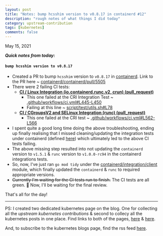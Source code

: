 ```yaml
---
layout: post
title: "Notes: bump hcsshim version to v0.8.17 in containerd #12"
description: "rough notes of what things I did today"
category: upstream-contribution
tags: [kubernetes]
comments: false
---
```


May 15, 2021

***Quick notes from today:***

#### `bump hcsshim version to v0.8.17`

- Created a PR to bump `hcsshim` version to `v0.8.17` in [containerd](https://github.com/containerd/containerd). Link to the PR here ~ [containerd/containerd/pull/5505](https://github.com/containerd/containerd/pull/5505)
- There were 2 failing CI tests:
    - **[CI / Linux Integration (io.containerd.runc.v2, crun) (pull_request)](https://github.com/containerd/containerd/pull/5505/checks?check_run_id=2590402439)**
        - This one failed at the CRI Integration Test ~ [.github/workflows/ci.yml#L445-L450](https://github.com/containerd/containerd/blob/08fa9ab625103b43174497911caf74bdeb0fc0f9/.github/workflows/ci.yml#L445-L450)
        - Failing at this line ~ [script/test/utils.sh#L78](https://github.com/containerd/containerd/blob/master/script/test/utils.sh#L78)
    - **[CI / CGroupsV2 and SELinux Integration (runc) (pull_request)](https://github.com/containerd/containerd/pull/5505/checks?check_run_id=2590402511)**
        - This one failed at the CRI test ~ [.github/workflows/ci.yml#L562-L566](https://github.com/containerd/containerd/blob/master/.github/workflows/ci.yml#L562-L566)
- I spent quite a good long time doing the above troubleshooting, ending up finally realising that I missed cleaning/updating the integration tests under containerd (defined [here](https://github.com/containerd/containerd/tree/master/integration)) which ultimately led to the above CI tests failing.
- The above missing step resulted into not updating the `containerd` version to `v1.5.1` & `runc` version to `v1.0.0-rc94` in the containerd integrations tests.
- So, now, I've just ran `go mod tidy` under the [containerd/integration/client](https://github.com/containerd/containerd/tree/master/integration) module, which finally updated the `containerd` & `runc` to required appropriate versions. 
- <s>Currently I'm waiting for the CI tests run to finish.</s> The CI tests are all green. 🎊 Now, I'll be waiting for the final review.

That's all for the day!

---

PS: I created two dedicated kubernetes page on the blog. One for collecting all the *upstream kubernetes contributions* & second to collecy all the kubernetes posts in one place. Find links to both of the pages, [here](https://www.psaggu.com/kubernetes-blogs.html) & [here](https://www.psaggu.com/kubernetes.html). 

And, to subscribe to the kubernetes blogs page, find the rss feed [here](https://www.psaggu.com/kubernetes.xml).
